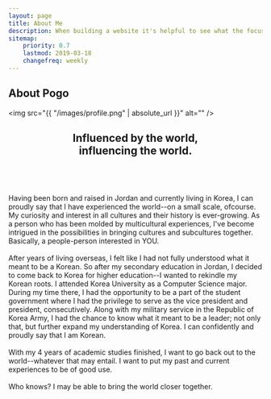 ```yaml
---
layout: page
title: About Me
description: When building a website it's helpful to see what the focus of your site is. This page is an example of how to show a website's focus.
sitemap:
    priority: 0.7
    lastmod: 2019-03-18
    changefreq: weekly
---
```

## About Pogo

<span class="image fit"><img src="{{ "/images/profile.png" | absolute_url }}" alt="" /></span>

<header class="major">
	<h2>Influenced by the world,<br/>influencing the world.</h2>
</header>
<br/>
<div class = "box">
Having been born and raised in Jordan and currently living in Korea, I can proudly say that I have experienced the world--on a small scale, ofcourse. My curiosity and interest in all cultures and their history is ever-growing. As a person who has been molded by multicultural experiences, I've become intrigued in the possibilities in bringing cultures and subcultures together. Basically, a people-person interested in YOU.
<br/><br/>
After years of living overseas, I felt like I had not fully understood what it meant to be a Korean. So after my secondary education in Jordan, I decided to come back to Korea for higher education--I wanted to rekindle my Korean roots. I attended Korea University as a Computer Science major. During my time there, I had the opportunity to be a part of the student government where I had the privilege to serve as the vice president and president, consecutively. Along with my military service in the Republic of Korea Army, I had the chance to know what it meant to be a leader; not only that, but further expand my understanding of Korea. I can confidently and proudly say that I am Korean.
<br/><br/>
With my 4 years of academic studies finished, I want to go back out to the world--whatever that may entail. I want to put my past and current experiences to be of good use. 
<br/><br/>
Who knows? I may be able to bring the world closer together.
</div>